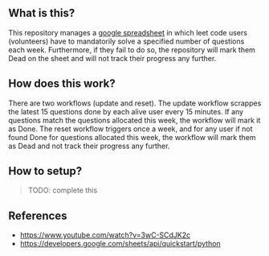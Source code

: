 ## What is this?
This repository manages a  [google spreadsheet](https://docs.google.com/spreadsheets/d/1NcB1bmKRg-j56KUsd7WNHYpkVBx0S7Jkr26LyeJW8HQ) in which leet code users (volunteers) have to mandatorily solve a specified number of questions each week. Furthermore, if they fail to do so, the repository will mark them Dead on the sheet and will not track their progress any further.

## How does this work?
There are two workflows (update and reset). The update workflow scrappes the latest 15 questions done by each alive user every 15 minutes. If any questions match the questions allocated this week, the workflow will mark it as Done. The reset workflow triggers once a week, and for any user if not found Done for questions allocated this week, the workflow will mark them as Dead and not track their progress any further.

## How to setup?
> TODO: complete this

## References
- https://www.youtube.com/watch?v=3wC-SCdJK2c
- https://developers.google.com/sheets/api/quickstart/python
